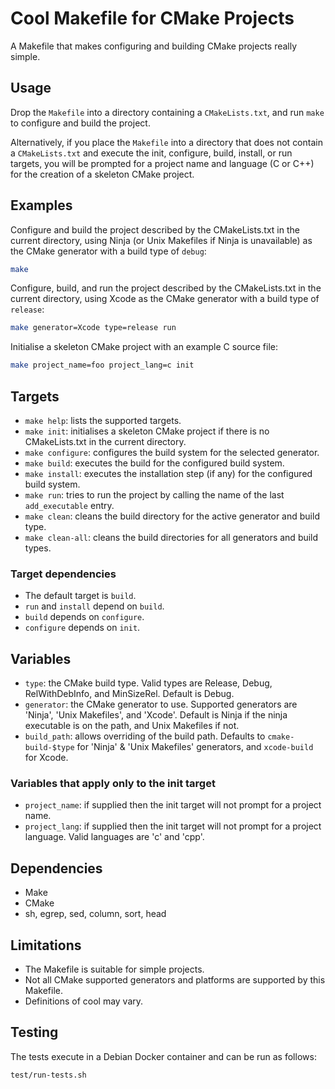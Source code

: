 # Cool Makefile for CMake Projects

A Makefile that makes configuring and building CMake projects really simple.

## Usage

Drop the `Makefile` into a directory containing a `CMakeLists.txt`, and run `make` to configure and build the project.

Alternatively, if you place the `Makefile` into a directory that does not contain a `CMakeLists.txt` and execute the init, configure, build, install, or run targets, you will be prompted for a project name and language (C or C++) for the creation of a skeleton CMake project.

## Examples

Configure and build the project described by the CMakeLists.txt in the current directory, using Ninja (or Unix Makefiles if Ninja is unavailable) as the CMake generator with a build type of `debug`:

```sh
make
```

Configure, build, and run the project described by the CMakeLists.txt in the current directory, using Xcode as the CMake generator with a build type of `release`:

```sh
make generator=Xcode type=release run
```

Initialise a skeleton CMake project with an example C source file:

```sh
make project_name=foo project_lang=c init
```

## Targets

- `make help`: lists the supported targets.
- `make init`: initialises a skeleton CMake project if there is no CMakeLists.txt in the current directory.
- `make configure`: configures the build system for the selected generator.
- `make build`: executes the build for the configured build system.
- `make install`: executes the installation step (if any) for the configured build system.
- `make run`: tries to run the project by calling the name of the last `add_executable` entry.
- `make clean`: cleans the build directory for the active generator and build type.
- `make clean-all`: cleans the build directories for all generators and build types.

### Target dependencies

- The default target is `build`.
- `run` and `install` depend on `build`.
- `build` depends on `configure`.
- `configure` depends on `init`.

## Variables

- `type`: the CMake build type. Valid types are Release, Debug, RelWithDebInfo, and MinSizeRel. Default is Debug.
- `generator`: the CMake generator to use. Supported generators are 'Ninja', 'Unix Makefiles', and 'Xcode'. Default is Ninja if the ninja executable is on the path, and Unix Makefiles if not.
- `build_path`: allows overriding of the build path. Defaults to `cmake-build-$type` for 'Ninja' & 'Unix Makefiles' generators, and `xcode-build` for Xcode.

### Variables that apply only to the init target

- `project_name`: if supplied then the init target will not prompt for a project name.
- `project_lang`: if supplied then the init target will not prompt for a project language. Valid languages are 'c' and 'cpp'.

## Dependencies

- Make
- CMake
- sh, egrep, sed, column, sort, head

## Limitations

- The Makefile is suitable for simple projects.
- Not all CMake supported generators and platforms are supported by this Makefile.
- Definitions of cool may vary.

## Testing

The tests execute in a Debian Docker container and can be run as follows:

```sh
test/run-tests.sh
```

